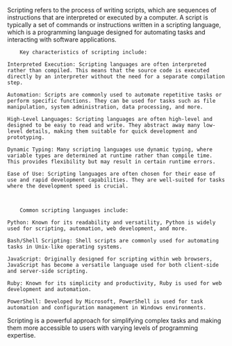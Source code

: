 
Scripting refers to the process of writing scripts, which are sequences of instructions that are interpreted or executed by a computer. A script is typically a set of commands or instructions written in a scripting language, which is a programming language designed for automating tasks and interacting with software applications.



		Key characteristics of scripting include:

    Interpreted Execution: Scripting languages are often interpreted rather than compiled. This means that the source code is executed directly by an interpreter without the need for a separate compilation step.

    Automation: Scripts are commonly used to automate repetitive tasks or perform specific functions. They can be used for tasks such as file manipulation, system administration, data processing, and more.

    High-Level Languages: Scripting languages are often high-level and designed to be easy to read and write. They abstract away many low-level details, making them suitable for quick development and prototyping.

    Dynamic Typing: Many scripting languages use dynamic typing, where variable types are determined at runtime rather than compile time. This provides flexibility but may result in certain runtime errors.

    Ease of Use: Scripting languages are often chosen for their ease of use and rapid development capabilities. They are well-suited for tasks where the development speed is crucial.



		Common scripting languages include:

    Python: Known for its readability and versatility, Python is widely used for scripting, automation, web development, and more.

    Bash/Shell Scripting: Shell scripts are commonly used for automating tasks in Unix-like operating systems.

    JavaScript: Originally designed for scripting within web browsers, JavaScript has become a versatile language used for both client-side and server-side scripting.

    Ruby: Known for its simplicity and productivity, Ruby is used for web development and automation.

    PowerShell: Developed by Microsoft, PowerShell is used for task automation and configuration management in Windows environments.

Scripting is a powerful approach for simplifying complex tasks and making them more accessible to users with varying levels of programming expertise.

